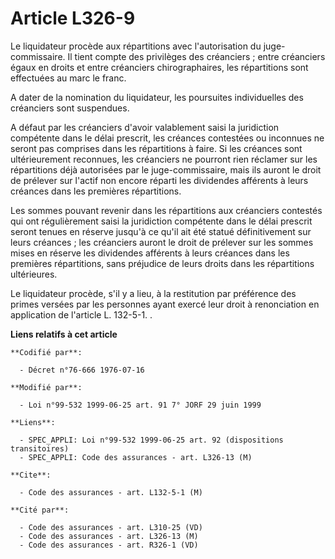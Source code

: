 # Article L326-9

Le liquidateur procède aux répartitions avec l'autorisation du juge-commissaire. Il tient compte des privilèges des
créanciers ; entre créanciers égaux en droits et entre créanciers chirographaires, les répartitions sont effectuées au marc
le franc.

A dater de la nomination du liquidateur, les poursuites individuelles des créanciers sont suspendues.

A défaut par les créanciers d'avoir valablement saisi la juridiction compétente dans le délai prescrit, les créances
contestées ou inconnues ne seront pas comprises dans les répartitions à faire. Si les créances sont ultérieurement reconnues,
les créanciers ne pourront rien réclamer sur les répartitions déjà autorisées par le juge-commissaire, mais ils auront le
droit de prélever sur l'actif non encore réparti les dividendes afférents à leurs créances dans les premières répartitions.

Les sommes pouvant revenir dans les répartitions aux créanciers contestés qui ont régulièrement saisi la juridiction
compétente dans le délai prescrit seront tenues en réserve jusqu'à ce qu'il ait été statué définitivement sur leurs
créances ; les créanciers auront le droit de prélever sur les sommes mises en réserve les dividendes afférents à leurs
créances dans les premières répartitions, sans préjudice de leurs droits dans les répartitions ultérieures.

Le liquidateur procède, s'il y a lieu, à la restitution par préférence des primes versées par les personnes ayant exercé leur
droit à renonciation en application de l'article L. 132-5-1. .

**Liens relatifs à cet article**

	**Codifié par**:

	  - Décret n°76-666 1976-07-16

	**Modifié par**:

	  - Loi n°99-532 1999-06-25 art. 91 7° JORF 29 juin 1999

	**Liens**:

	  - SPEC_APPLI: Loi n°99-532 1999-06-25 art. 92 (dispositions transitoires)
	  - SPEC_APPLI: Code des assurances - art. L326-13 (M)

	**Cite**:

	  - Code des assurances - art. L132-5-1 (M)

	**Cité par**:

	  - Code des assurances - art. L310-25 (VD)
	  - Code des assurances - art. L326-13 (M)
	  - Code des assurances - art. R326-1 (VD)
